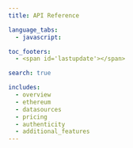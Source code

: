 ```yaml
---
title: API Reference

language_tabs:
  - javascript: 

toc_footers:
  - <span id='lastupdate'></span>

search: true

includes:
  - overview
  - ethereum
  - datasources
  - pricing 
  - authenticity
  - additional_features
---
```

